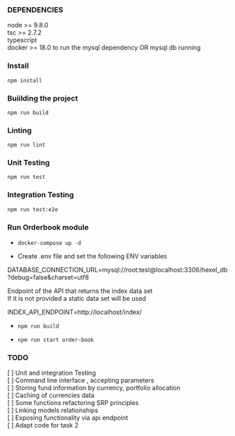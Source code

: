 ### DEPENDENCIES
node >= 9.8.0  
tsc >= 2.7.2  
typescript  
docker >= 18.0 to run the mysql dependency OR mysql db running  

### Install
`npm install`

### Buiilding the project
`npm run build`

### Linting
`npm run lint`

### Unit Testing
`npm run test`

### Integration Testing
`npm run test:e2e`

### Run Orderbook module

- `docker-compose up -d `

- Create .env file and set the following ENV variables

DATABASE_CONNECTION_URL=mysql://root:test@localhost:3306/hexel_db?debug=false&charset=utf8

Endpoint of the API that returns the index data set  
If it is not provided a static data set will be used  

INDEX_API_ENDPOINT=http://localhost/index/

- `npm run build`  

- `npm run start order-book`  


### TODO
[ ] Unit and integration Testing  
[ ] Command line interface , accepting parameters  
[ ] Storing fund information by currency, portfolio allocation  
[ ] Caching of currencies data  
[ ] Some functions refactoring  SRP principles  
[ ] Linking models relationships  
[ ] Exposing functionality via api endpoint  
[ ] Adapt code for task 2  
